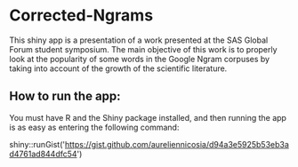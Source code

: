# Corrected-Ngrams

This shiny app is a presentation of a work presented at the SAS Global Forum student symposium. 
The main objective of this work is to properly look at the popularity of some words in the
Google Ngram corpuses by taking into account of the growth of the scientific literature.

## How to run the app:
You must have R and the Shiny package installed, and then running the app is as easy as entering the following command:

shiny::runGist('https://gist.github.com/aureliennicosia/d94a3e5925b53eb3ad4761ad844dfc54')
